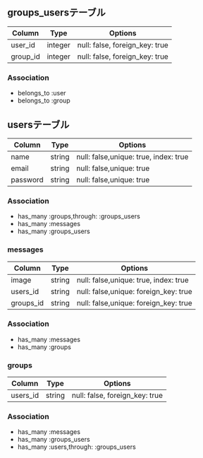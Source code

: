 ## groups_usersテーブル

|Column|Type|Options|
|------|----|-------|
|user_id|integer|null: false, foreign_key: true|
|group_id|integer|null: false, foreign_key: true|

### Association
- belongs_to :user
- belongs_to :group

## usersテーブル

|Column|Type|Options|
|------|----|-------|
|name|string|null: false,unique: true, index: true|
|email|string|null: false,unique: true|
|password|string|null: false,unique: true|

### Association
- has_many :groups,through: :groups_users
- has_many :messages
- has_many :groups_users

### messages
|Column|Type|Options|
|------|----|-------|
|image|string|null: false,unique: true, index: true|
|users_id|string|null: false,unique: foreign_key: true|
|groups_id|string|null: false,unique: foreign_key: true| 

### Association
- has_many :messages
- has_many :groups

### groups
|Column|Type|Options|
|------|----|-------|
|users_id|string|null: false, foreign_key: true|

### Association
- has_many :messages
- has_many :groups_users
- has_many :users,through: :groups_users
